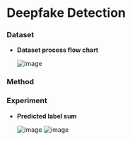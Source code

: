# Deepfake Detection

### Dataset
- **Dataset process flow chart**

  ![image](https://github.com/user-attachments/assets/55d6ea50-4d6b-4259-a586-fe386f374dfc)

### Method

### Experiment
- **Predicted label sum**

  ![image](https://github.com/user-attachments/assets/555ae606-0942-463b-8a61-fac14cc41e23)
  ![image](https://github.com/user-attachments/assets/fa88c324-a05f-4800-8319-9d33bf4092ff)

